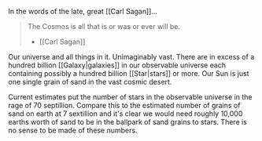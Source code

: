 In the words of the late, great [[Carl Sagan]]...

>The Cosmos is all that is or was or ever will be.
>- [[Carl Sagan]]

Our universe and all things in it. Unimaginably vast. There are in excess of a hundred billion [[Galaxy|galaxies]] in our observable universe each containing possibly a hundred billion [[Star|stars]] or more.  Our Sun is just one single grain of sand in the vast cosmic desert. 

Current estimates put the number of stars in the observable universe in the rage of 70 septillion. Compare this to the estimated number of grains of sand on earth at 7 sextillion and it's clear we would need roughly 10,000 earths worth of sand to be in the ballpark of sand grains to stars. There is no sense to be made of these numbers.